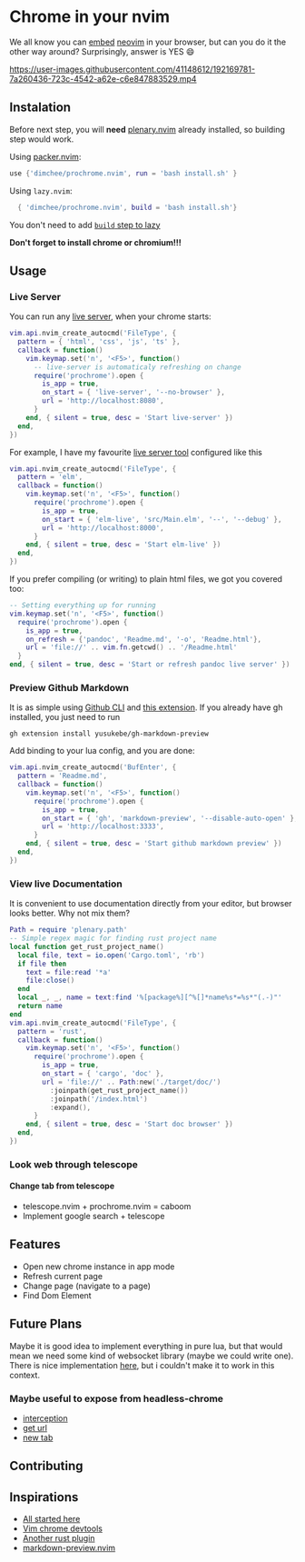 # Chrome in your nvim
We all know you can
[embed](https://github.com/glacambre/firenvim)
[neovim](https://github.com/rhysd/NyaoVim)
in your browser, but can you do it the other way around?
Surprisingly, answer is YES :smile:

https://user-images.githubusercontent.com/41148612/192169781-7a260436-723c-4542-a62e-c6e847883529.mp4

## Instalation

Before next step, you will **need** [plenary.nvim](https://github.com/nvim-lua/plenary.nvim) already installed,
so building step would work.

Using [packer.nvim](https://github.com/wbthomason/packer.nvim):
```lua
use {'dimchee/prochrome.nvim', run = 'bash install.sh' }
```

Using `lazy.nvim`:
```lua
  { 'dimchee/prochrome.nvim', build = 'bash install.sh'}
```

You don't need to add [`build` step to lazy](https://github.com/folke/lazy.nvim#-plugin-authors)

**Don't forget to install chrome or chromium!!!**

## Usage

### Live Server

You can run any [live server](https://www.npmjs.com/package/live-server), when your chrome starts:
```lua
vim.api.nvim_create_autocmd('FileType', {
  pattern = { 'html', 'css', 'js', 'ts' },
  callback = function()
    vim.keymap.set('n', '<F5>', function()
      -- live-server is automaticaly refreshing on change
      require('prochrome').open {
        is_app = true,
        on_start = { 'live-server', '--no-browser' },
        url = 'http://localhost:8080',
      }
    end, { silent = true, desc = 'Start live-server' })
  end,
})
```
For example, I have my favourite
[live server tool](https://github.com/wking-io/elm-live) configured like this
```lua
vim.api.nvim_create_autocmd('FileType', {
  pattern = 'elm',
  callback = function()
    vim.keymap.set('n', '<F5>', function()
      require('prochrome').open {
        is_app = true,
        on_start = { 'elm-live', 'src/Main.elm', '--', '--debug' },
        url = 'http://localhost:8000',
      }
    end, { silent = true, desc = 'Start elm-live' })
  end,
})
```
If you prefer compiling (or writing) to plain html files, we got you covered too:
```lua
-- Setting everything up for running
vim.keymap.set('n', '<F5>', function()
  require('prochrome').open {
    is_app = true,
    on_refresh = {'pandoc', 'Readme.md', '-o', 'Readme.html'},
    url = 'file://' .. vim.fn.getcwd() .. '/Readme.html' 
  }
end, { silent = true, desc = 'Start or refresh pandoc live server' })
```

### Preview Github Markdown

It is as simple using
[Github CLI](https://cli.github.com/) and
[this extension](https://github.com/yusukebe/gh-markdown-preview).
If you already have gh installed, you just need to run
```
gh extension install yusukebe/gh-markdown-preview
```
Add binding to your lua config, and you are done:
```lua
vim.api.nvim_create_autocmd('BufEnter', {
  pattern = 'Readme.md',
  callback = function()
    vim.keymap.set('n', '<F5>', function()
      require('prochrome').open {
        is_app = true,
        on_start = { 'gh', 'markdown-preview', '--disable-auto-open' },
        url = 'http://localhost:3333',
      }
    end, { silent = true, desc = 'Start github markdown preview' })
  end,
})
```

### View live Documentation

It is convenient to use documentation directly from your editor, but browser looks better.
Why not mix them?
```lua
Path = require 'plenary.path'
-- Simple regex magic for finding rust project name
local function get_rust_project_name()
  local file, text = io.open('Cargo.toml', 'rb')
  if file then
    text = file:read '*a'
    file:close()
  end
  local _, _, name = text:find '%[package%][^%[]*name%s*=%s*"(.-)"'
  return name
end
vim.api.nvim_create_autocmd('FileType', {
  pattern = 'rust',
  callback = function()
    vim.keymap.set('n', '<F5>', function()
      require('prochrome').open {
        is_app = true,
        on_start = { 'cargo', 'doc' },
        url = 'file://' .. Path:new('./target/doc/')
          :joinpath(get_rust_project_name())
          :joinpath('/index.html')
          :expand(),
      }
    end, { silent = true, desc = 'Start doc browser' })
  end,
})
```

### Look web through telescope

#### Change tab from telescope

- telescope.nvim + prochrome.nvim = caboom
- Implement google search + telescope

## Features

- Open new chrome instance in app mode
- Refresh current page
- Change page (navigate to a page)
- Find Dom Element

## Future Plans

Maybe it is good idea to implement everything in pure lua,
but that would mean we need some kind of websocket library
(maybe we could write one). There is nice implementation
[here](https://github.com/jbyuki/instant.nvim),
but i couldn't make it to work in this context.

### Maybe useful to expose from headless-chrome
- [interception](https://docs.rs/headless_chrome/latest/headless_chrome/browser/tab/struct.Tab.html#method.enable_request_interception)
- [get url](https://docs.rs/headless_chrome/latest/headless_chrome/browser/tab/struct.Tab.html#method.get_url) 
- [new tab](https://docs.rs/headless_chrome/latest/headless_chrome/browser/struct.Browser.html#method.new_tab)

## Contributing

## Inspirations

- [All started here](https://github.com/atroche/rust-headless-chrome)
- [Vim chrome devtools](https://github.com/carlosrocha/vim-chrome-devtools)
- [Another rust plugin](https://github.com/michaelb/sniprun)
- [markdown-preview.nvim](https://github.com/iamcco/markdown-preview.nvim)
